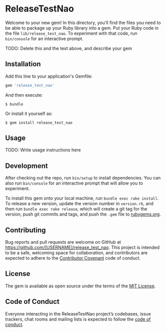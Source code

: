 # ReleaseTestNao

Welcome to your new gem! In this directory, you'll find the files you need to be able to package up your Ruby library into a gem. Put your Ruby code in the file `lib/release_test_nao`. To experiment with that code, run `bin/console` for an interactive prompt.

TODO: Delete this and the text above, and describe your gem

## Installation

Add this line to your application's Gemfile:

```ruby
gem 'release_test_nao'
```

And then execute:

    $ bundle

Or install it yourself as:

    $ gem install release_test_nao

## Usage

TODO: Write usage instructions here

## Development

After checking out the repo, run `bin/setup` to install dependencies. You can also run `bin/console` for an interactive prompt that will allow you to experiment.

To install this gem onto your local machine, run `bundle exec rake install`. To release a new version, update the version number in `version.rb`, and then run `bundle exec rake release`, which will create a git tag for the version, push git commits and tags, and push the `.gem` file to [rubygems.org](https://rubygems.org).

## Contributing

Bug reports and pull requests are welcome on GitHub at https://github.com/[USERNAME]/release_test_nao. This project is intended to be a safe, welcoming space for collaboration, and contributors are expected to adhere to the [Contributor Covenant](http://contributor-covenant.org) code of conduct.

## License

The gem is available as open source under the terms of the [MIT License](https://opensource.org/licenses/MIT).

## Code of Conduct

Everyone interacting in the ReleaseTestNao project’s codebases, issue trackers, chat rooms and mailing lists is expected to follow the [code of conduct](https://github.com/[USERNAME]/release_test_nao/blob/master/CODE_OF_CONDUCT.md).
